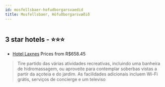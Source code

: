 ```yaml
---
id: mosfellsbaer-hofudborgarsvaedid
title: Mosfellsbaer, Höfuðborgarsvæðið
---
```


<center><img src="https://i.travelapi.com/hotels/3000000/2400000/2391900/2391825/d2fbd869_z.jpg" alt="" /></center>


##  3 star hotels - ⭐️⭐️⭐️

-    [Hotel Laxnes](https://www.hurb.com/br/aud/https://www.hurb.com/br/hotels/mosfellsbaer/hotel-laxnes-HT-D9GE?cmp=18055) Prices from R$658.45
   > Tire partido das várias atividades recreativas, incluindo uma banheira de hidromassagem, ou aproveite para contemplar soberbas vistas a partir da açoteia e do jardim. As facilidades adicionais incluem Wi-Fi grátis, serviços de concierge e um televiso
